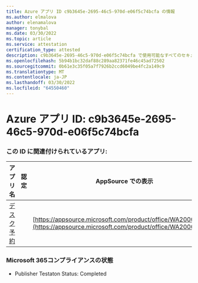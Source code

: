 ```yaml
---
title: Azure アプリ ID c9b3645e-2695-46c5-970d-e06f5c74bcfa の情報
ms.author: elmalova
author: elenamalova
manager: tonybal
ms.date: 03/30/2022
ms.topic: article
ms.service: attestation
certification_type: attested
description: c9b3645e-2695-46c5-970d-e06f5c74bcfa で使用可能なすべてのセキュリティおよびコンプライアンス情報。
ms.openlocfilehash: 5b94b1bc32daf88c289aa82371fe46c45ad72502
ms.sourcegitcommit: 0b61e3c35f05a7f7926b2ccd6049be4fc2a149c9
ms.translationtype: MT
ms.contentlocale: ja-JP
ms.lasthandoff: 03/30/2022
ms.locfileid: "64550460"
---
```

# <a name="azure-app-id-c9b3645e-2695-46c5-970d-e06f5c74bcfa"></a>Azure アプリ ID: c9b3645e-2695-46c5-970d-e06f5c74bcfa


### <a name="apps-associated-with-this-id"></a>この ID に関連付けられているアプリ:
| **アプリ名** | **認定** | **AppSource での表示** |
|--------------|---------------|-----------------------|
| [デスク予約](../forward/WA200003532.md) |  | [https://appsource.microsoft.com/product/office/WA200003532](https://appsource.microsoft.com/product/office/WA200003532) |

### <a name="microsoft-365-app-compliance-status"></a>Microsoft 365コンプライアンスの状態
- Publisher Testaton Status: Completed
